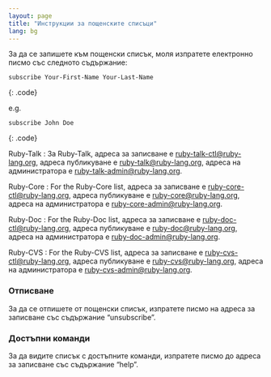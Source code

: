 ```yaml
---
layout: page
title: "Инструкции за пощенските списъци"
lang: bg
---
```


За да се запишете към пощенски списък, моля изпратете електронно писмо
със следното съдържание:

    subscribe Your-First-Name Your-Last-Name
{: .code}

e.g.

    subscribe John Doe
{: .code}

Ruby-Talk
: За Ruby-Talk, адреса за записване е
  [ruby-talk-ctl@ruby-lang.org](mailto:ruby-talk-ctl@ruby-lang.org),
  адреса публикуване е
  [ruby-talk@ruby-lang.org](mailto:ruby-talk@ruby-lang.org), адреса на
  администратора е
  [ruby-talk-admin@ruby-lang.org](mailto:ruby-talk-admin@ruby-lang.org).

Ruby-Core
: For the Ruby-Core list, адреса за записване е
  [ruby-core-ctl@ruby-lang.org](mailto:ruby-core-ctl@ruby-lang.org),
  адреса публикуване е
  [ruby-core@ruby-lang.org](mailto:ruby-core@ruby-lang.org), адреса на
  администратора е
  [ruby-core-admin@ruby-lang.org](mailto:ruby-core-admin@ruby-lang.org).

Ruby-Doc
: For the Ruby-Doc list, адреса за записване е
  [ruby-doc-ctl@ruby-lang.org](mailto:ruby-doc-ctl@ruby-lang.org),
  адреса публикуване е
  [ruby-doc@ruby-lang.org](mailto:ruby-doc@ruby-lang.org), адреса на
  администратора е
  [ruby-doc-admin@ruby-lang.org](mailto:ruby-doc-admin@ruby-lang.org).

Ruby-CVS
: For the Ruby-CVS list, адреса за записване е
  [ruby-cvs-ctl@ruby-lang.org](mailto:ruby-cvs-ctl@ruby-lang.org),
  адреса публикуване е
  [ruby-cvs@ruby-lang.org](mailto:ruby-cvs@ruby-lang.org), адреса на
  администратора е
  [ruby-cvs-admin@ruby-lang.org](mailto:ruby-cvs-admin@ruby-lang.org).

### Отписване

За да се отпишете от пощенски списък, изпратете писмо на адреса за
записване със съдържание “unsubscribe”.

### Достъпни команди

За да видите списък с достъпните команди, изпратете писмо до адреса за
записване със съдържание “help”.

